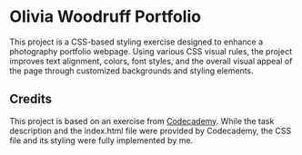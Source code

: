 # Olivia Woodruff Portfolio

This project is a CSS-based styling exercise designed to enhance a photography 
portfolio webpage. Using various CSS visual rules, the project improves text 
alignment, colors, font styles, and the overall visual appeal of the page through 
customized backgrounds and styling elements.

## Credits

This project is based on an exercise from 
<a href="https://www.codecademy.com/learn/learn-css-introduction">Codecademy</a>. 
While the task description and the index.html file were provided by Codecademy, 
the CSS file and its styling were fully implemented by me.

